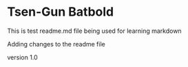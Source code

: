 # Tsen-Gun Batbold
This is test readme.md file being used for learning markdown


Adding changes to the readme file

version 1.0